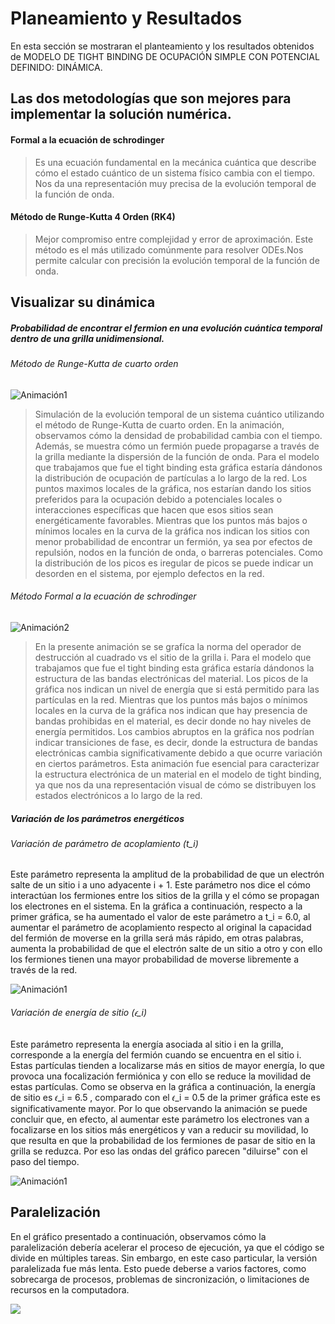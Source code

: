 # Planeamiento  y Resultados 

En esta sección se mostraran el planteamiento y los resultados obtenidos de MODELO DE TIGHT BINDING DE OCUPACIÓN SIMPLE CON POTENCIAL DEFINIDO: DINÁMICA.    


## Las dos metodologías que son mejores para implementar la solución numérica.

####  Formal a la ecuación de schrodinger


>  Es una ecuación fundamental en la mecánica cuántica que describe cómo el estado cuántico de un sistema físico cambia con el tiempo. Nos da una representación muy precisa de la evolución temporal de la función de onda.

#### Método de Runge-Kutta 4 Orden (RK4)
>  Mejor compromiso entre complejidad y error de aproximación. Este método es el más utilizado comúnmente para resolver ODEs.Nos permite calcular con precisión la evolución temporal de la función de onda.

## Visualizar su dinámica
##### Probabilidad de encontrar el fermion en una evolución cuántica temporal dentro de una grilla unidimensional.


###### Método de Runge-Kutta de cuarto orden

![Animación1](1.gif)

> Simulación de la evolución temporal de un sistema cuántico utilizando el método de Runge-Kutta de cuarto orden. En la animación, observamos cómo la densidad de probabilidad cambia con el tiempo. Además, se muestra cómo un fermión puede propagarse a través de la grilla mediante la dispersión de la función de onda. Para el modelo que trabajamos que fue el tight binding esta gráfica estaría dándonos la distribución de ocupación de partículas a lo largo de la red.
Los puntos maximos locales de la gráfica, nos estarían dando los sitios preferidos para la ocupación debido a potenciales locales o interacciones específicas que hacen que esos sitios sean energéticamente favorables.
Mientras que los puntos más bajos o mínimos locales en la curva de la gráfica nos indican los sitios con menor probabilidad de encontrar un fermión, ya sea por efectos de repulsión, nodos en la función de onda, o barreras potenciales.
Como la distribución de los picos es iregular  de picos se  puede indicar un desorden en el sistema, por ejemplo defectos en la red.



###### Método Formal a la ecuación de schrodinger

![Animación2](gif2.gif)

> En la presente animación se se grafíca la norma del operador de destrucción al cuadrado vs el sitio de la grilla i. Para el modelo que trabajamos que fue el tight binding esta gráfica estaría dándonos la estructura de las bandas electrónicas del material. Los picos de la gráfica nos indican un nivel de energía que si está permitido para las partículas en la red. Mientras que los puntos más bajos o mínimos locales en la curva de la gráfica nos indican que hay presencia de bandas prohibidas en el material, es decir donde no hay niveles de energía permitidos. Los cambios abruptos en la gráfica nos podrían indicar transiciones de fase, es decir, donde la estructura de bandas electrónicas cambia significativamente debido a que ocurre variación en ciertos parámetros. Esta animación fue esencial para caracterizar la estructura electrónica de un material en el modelo de tight binding, ya que nos da una representación visual de cómo se distribuyen los estados electrónicos a lo largo de la red.

##### Variación de los parámetros energéticos

###### Variación de parámetro de acoplamiento (t_i)

Este parámetro representa la amplitud de la probabilidad de que un electrón salte de un sitio i a uno adyacente i + 1. 
Este parámetro nos dice el cómo interactúan los fermiones entre los sitios de la grilla y el cómo se propagan los electrones en el sistema.
En la gráfica a continuación, respecto a la primer gráfica, se ha aumentado el valor de este parámetro a t_i = 6.0, al aumentar el parámetro de acoplamiento respecto al original la capacidad del fermión de moverse en la grilla será más rápido, em otras palabras, aumenta la probabilidad de que el electrón salte de un sitio a otro y con ello los fermiones tienen una mayor probabilidad de moverse libremente a través de la red.

![Animación1](m.gif)

###### Variación de energía de sitio (𝜖_i)

Este parámetro representa la energía asociada al sitio i en la grilla, corresponde a la energía del fermión cuando se encuentra en el sitio i. Estas partículas tienden a localizarse más en sitios de mayor energía, lo que provoca una focalización fermiónica y con ello se reduce la movilidad de estas partículas. Como se observa en la gráfica a continuación, la energía de sitio es 𝜖_i = 6.5 , comparado con el 𝜖_i = 0.5 de la primer gráfica este es significativamente mayor. 
Por lo que observando la animación se puede concluir que, en efecto, al aumentar este parámetro los electrones van a focalizarse en los sitios más energéticos y van a reducir su movilidad, lo que resulta en que la probabilidad de los fermiones de pasar de sitio en la grilla se reduzca. Por eso las ondas del gráfico parecen "diluirse" con el paso del tiempo.

![Animación1](v.gif) 

## Paralelización 
En el gráfico presentado a continuación, observamos cómo la paralelización debería acelerar el proceso de ejecución, ya que el código se divide en múltiples tareas. Sin embargo, en este caso particular, la versión paralelizada fue más lenta. Esto puede deberse a varios factores, como sobrecarga de procesos, problemas de sincronización, o limitaciones de recursos en la computadora.    
<div>
<img src="paralelizacion.jpeg"/>
</div>
